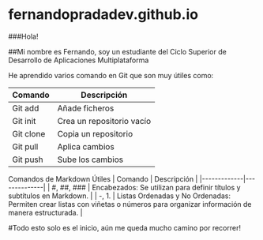 # fernandopradadev.github.io

###Hola!

##Mi nombre es Fernando, soy un estudiante del Ciclo Superior de Desarrollo de Aplicaciones Multiplataforma

He aprendido varios comando en Git que son muy útiles como: 

| Comando    | Descripción   |
|-------------|--------------|
| Git add     |  Añade ficheros|
| Git init    |  Crea un repositorio vacío|
| Git clone   | Copia un repositorio|
| Git pull    | Aplica cambios|
| Git push    | Sube los cambios|

Comandos de Markdown Útiles 
| Comando    | Descripción   |
|-------------|--------------|
| #, ##, ###   | Encabezados: Se utilizan para definir títulos y subtítulos en Markdown. |
| -, 1.   |  Listas Ordenadas y No Ordenadas: Permiten crear listas con viñetas o números para organizar información de manera estructurada. |

#Todo esto solo es el inicio, aún me queda mucho camino por recorrer!





